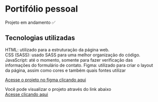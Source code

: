 # Portifólio pessoal 

Projeto em andamento ✅
<br>

## Tecnologias utilizadas
HTML: utilizado para a estruturação da página web. <br>
CSS (SASS): usado SASS para uma melhor organização do código. <br>
JavaScript: até o momento, somente para fazer verificação das informações do formulário de contato.
Figma: utilizado para criar o layout da página, assim como cores e também quais fontes utilizar <br>

[Acesse o projeto no figma clicando aqui](https://www.figma.com/file/koWdFqwlnfOl873iZOSOVj/Personal-site?type=design&node-id=0%3A1&mode=design&t=ZFdZ6rQ9EOSYAT9e-1)

Você pode visualizar o projeto através do link abaixo <br>
[Acesse clicando aqui](https://portifolio-renanolv.vercel.app)




